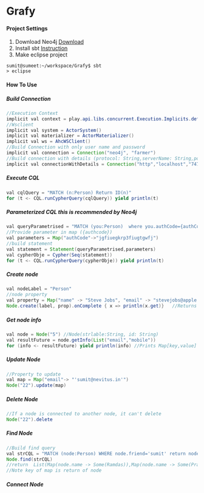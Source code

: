 # Grafy
#### Project Settings 
1. Download Neo4j [Download](https://neo4j.com/download/)
2. Install sbt [Instruction](http://www.scala-sbt.org/0.13/docs/Setup.html)
3. Make eclipse project 

```
sumit@sumeet:~/workspace/Grafy$ sbt
> eclipse
```

#### How To Use
##### Build Connection
```java
//Execution Context
implicit val context = play.api.libs.concurrent.Execution.Implicits.defaultContext
//Wsclient
implicit val system = ActorSystem()
implicit val materializer = ActorMaterializer()
implicit val ws = AhcWSClient()
//Build Connection with only user name and password
implicit val connection = Connection("neo4j", "farmer")
//Build connection with details (protocol: String,serverName: String,port:String,userName: String,password: String)
implicit val connectionWithDetails = Connection("http","localhost","7474","neo4j","farmer")
```
##### Execute CQL 
```java 
val cqlQuery = "MATCH (n:Person) Return ID(n)"
for (t <- CQL.runCypherQuery(cqlQuery)) yield println(t)
```
##### Parameterized CQL  this is recommended by Neo4j
```java 
val queryParametrised = "MATCH (you:Person)  where you.authCode={authCode} RETURN you"
//Provide parameter in map ({authcode})
val parameters = Map("authCode"->"jgfiuegkrp3fiugtgwfj")
//build statement
val statement = Statement(queryParametrised,parameters)
val cypherObje = Cypher(Seq(statement))
for (t <- CQL.runCypherQuery(cypherObje)) yield println(t)
```
##### Create node 
```java
val nodeLabel = "Person"
//node property
val property = Map("name" -> "Steve Jobs", "email" -> "stevejobs@apple.com", "mobile" -> "9403586847")
Node.create(label, prop).onComplete { x => println(x.get)}   //Returns Node Id
```
##### Get node info
```java
val node = Node("5") //Node(strlable:String, id: String)
val resultFuture = node.getInfo(List("email","mobile"))
for (info <- resultFuture) yield println(info) //Prints Map[key,value]
```
##### Update Node
```java
//Property to update
val map = Map("email"-> "'sumit@nevitus.in'")
Node("22").update(map) 
```
##### Delete Node

```java
//If a node is connected to another node, it can't delete
Node("22").delete
```
##### Find Node
```java
//Build find query
val strCQL = "MATCH (node:Person) WHERE node.friend='sumit' return node.name"
Node.find(strCQL) 
//return  List(Map(node.name -> Some(Ramdas)),Map(node.name -> Some(Prashant)),Map(node.name -> Some(Mohanish)))
//Note key of map is return of node
```
##### Connect Node
```java
```


